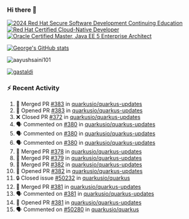 ### Hi there 👋

<!--START_SECTION:badges-->
[![2024 Red Hat Secure Software Development Continuing Education](https://images.credly.com/size/110x110/images/36a76b78-c5bf-45cf-ac2c-48c3825260c7/blob)](http://www.credly.com/badges/c86e9a17-d2c3-4554-b890-7d0521710eb6 "2024 Red Hat Secure Software Development Continuing Education")
[![Red Hat Certified Cloud-Native Developer](https://images.credly.com/size/110x110/images/12ef4e4e-3d8d-4caf-9ab1-858c5bcb9619/image.png)](http://www.credly.com/badges/b6402e31-0894-48e6-b488-e2e551dcc809 "Red Hat Certified Cloud-Native Developer")
[![Oracle Certified Master, Java EE 5 Enterprise Architect](https://images.credly.com/size/110x110/images/1fa3549c-674c-4779-b3d6-d7d64eac2c23/Oracle-Certification-badge_OC-Master.png)](http://www.credly.com/badges/2565574e-b81d-410e-ab7d-24666ddcbe00 "Oracle Certified Master, Java EE 5 Enterprise Architect")
<!--END_SECTION:badges-->

[![George's GitHub stats](https://github-readme-stats.vercel.app/api?username=gastaldi&show=reviews,prs_merged&hide=contribs,prs&theme=transparent&show_icons=true)](https://github.com/anuraghazra/github-readme-stats)

<p align="left"> <img src="https://komarev.com/ghpvc/?username=gastaldi&label=Profile%20views&color=0e75b6&style=for-the-badge" alt="aayushsaini101" /> </p>

<p align="left"> <a href="https://github.com/ryo-ma/github-profile-trophy"><img src="https://github-profile-trophy.vercel.app/?username=gastaldi" alt="gastaldi" /></a> </p>

### :zap: Recent Activity

<!--START_SECTION:activity-->
1. 🎉 Merged PR [#383](https://github.com/quarkusio/quarkus-updates/pull/383) in [quarkusio/quarkus-updates](https://github.com/quarkusio/quarkus-updates)
2. 💪 Opened PR [#383](https://github.com/quarkusio/quarkus-updates/pull/383) in [quarkusio/quarkus-updates](https://github.com/quarkusio/quarkus-updates)
3. ❌ Closed PR [#372](https://github.com/quarkusio/quarkus-updates/pull/372) in [quarkusio/quarkus-updates](https://github.com/quarkusio/quarkus-updates)
4. 🗣 Commented on [#380](https://github.com/quarkusio/quarkus-updates/pull/380#issuecomment-3334711432) in [quarkusio/quarkus-updates](https://github.com/quarkusio/quarkus-updates)
5. 🗣 Commented on [#380](https://github.com/quarkusio/quarkus-updates/pull/380#issuecomment-3334701775) in [quarkusio/quarkus-updates](https://github.com/quarkusio/quarkus-updates)
6. 🗣 Commented on [#380](https://github.com/quarkusio/quarkus-updates/pull/380#issuecomment-3334692580) in [quarkusio/quarkus-updates](https://github.com/quarkusio/quarkus-updates)
7. 🎉 Merged PR [#378](https://github.com/quarkusio/quarkus-updates/pull/378) in [quarkusio/quarkus-updates](https://github.com/quarkusio/quarkus-updates)
8. 🎉 Merged PR [#379](https://github.com/quarkusio/quarkus-updates/pull/379) in [quarkusio/quarkus-updates](https://github.com/quarkusio/quarkus-updates)
9. 🎉 Merged PR [#382](https://github.com/quarkusio/quarkus-updates/pull/382) in [quarkusio/quarkus-updates](https://github.com/quarkusio/quarkus-updates)
10. 💪 Opened PR [#382](https://github.com/quarkusio/quarkus-updates/pull/382) in [quarkusio/quarkus-updates](https://github.com/quarkusio/quarkus-updates)
11. 🔒 Closed issue [#50232](https://github.com/quarkusio/quarkus/issues/50232) in [quarkusio/quarkus](https://github.com/quarkusio/quarkus)
12. 🎉 Merged PR [#381](https://github.com/quarkusio/quarkus-updates/pull/381) in [quarkusio/quarkus-updates](https://github.com/quarkusio/quarkus-updates)
13. 🗣 Commented on [#381](https://github.com/quarkusio/quarkus-updates/pull/381#issuecomment-3334639756) in [quarkusio/quarkus-updates](https://github.com/quarkusio/quarkus-updates)
14. 💪 Opened PR [#381](https://github.com/quarkusio/quarkus-updates/pull/381) in [quarkusio/quarkus-updates](https://github.com/quarkusio/quarkus-updates)
15. 🗣 Commented on [#50280](https://github.com/quarkusio/quarkus/issues/50280#issuecomment-3333759931) in [quarkusio/quarkus](https://github.com/quarkusio/quarkus)
<!--END_SECTION:activity-->
